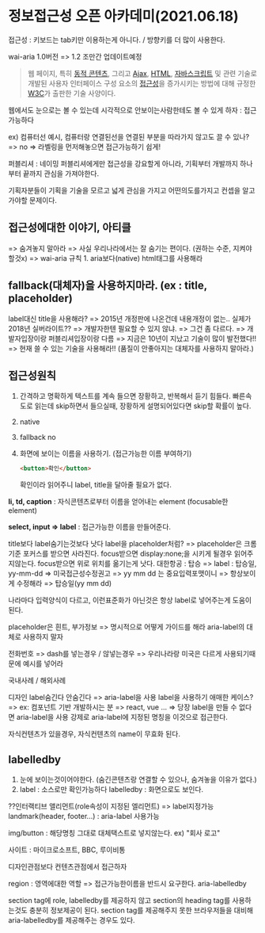 # 정보접근성 오픈 아카데미(2021.06.18)

접근성 : 
키보드는 tab키만 이용하는게 아니다. / 방향키를 더 많이 사용한다.

wai-aria 1.0버전 => 1.2 조만간 업데이트예정

> 웹 페이지, 특히 [동적 콘텐츠](https://ko.wikipedia.org/w/index.php?title=동적_콘텐츠&action=edit&redlink=1), 그리고 [Ajax](https://ko.wikipedia.org/wiki/Ajax), [HTML](https://ko.wikipedia.org/wiki/HTML), [자바스크립트](https://ko.wikipedia.org/wiki/자바스크립트) 및 관련 기술로 개발된 사용자 인터페이스 구성 요소의 [접근성](https://ko.wikipedia.org/wiki/접근성)을 증가시키는 방법에 대해 규정한 [W3C](https://ko.wikipedia.org/wiki/W3C)가 출판한 기술 사양이다.

웹에서도 눈으로는 볼 수 있는데 시각적으로 안보이는사람한테도 볼 수 있게 하자 : 접근가능하다

ex) 컴퓨터선 예시, 컴퓨터랑 연결된선을 연결된 부분을 따라가지 않고도 끌 수 있나? => no => 라벨링을 먼저해놓으면 접근가능하기 쉽게!

퍼블리셔 : 네이밍
퍼블리셔에게만 접근성을 강요할게 아니라,
기획부터 개발까지 하나부터 끝까지 관심을 가져야한다.

기획자분들이 기획을 기술을 모르고 
넓게 관심을 가지고 어떤의도를가지고 컨셉을 알고가야할 문제이다.

## 접근성에대한 이야기, 아티클 

=> 숨겨놓지 말아라 
=> 사실 우리나라에서는 잘 숨기는 편이다. (권하는 수준, 지켜야할것x)
=> wai-aria 규칙 1. aria보다(native) html태그를 사용해라

## fallback(대체자)을 사용하지마라. (ex : title, placeholder)
label대신 title을 사용해라? => 2015년 개정판에 나온건데 내용개정이 없는.. 실제가 2018년
실버라이트??  => 개발자한텐 필요할 수 있지 않냐.
=> 그건 좀 다르다. => 개발자입장이랑 퍼블리셔입장이랑 다름
=> 지금은 10년이 지났고 기술이 많이 발전했다!! 
=> 현재 쓸 수 있는 기술을 사용해라!! (품질이 안좋아지는 대체자를 사용하지 말아라.)



## 접근성원칙

1. 간격하고 명확하게 
   텍스트를 계속 들으면 장황하고, 반복해서 듣기 힘들다.
   빠른속도로 읽는데 skip하면서 들으실때, 장황하게 설명되어있다면
   skip할 확률이 높다.

2. native

3. fallback no

4. 화면에 보이는 이름을 사용하기. (접근가능한 이름 부여하기)

   ```html
   <button>확인</button>
   ```

   확인이라 읽어주니 label, title을 달아줄 필요가 없다.





**li, td, caption** 
: 자식콘텐츠로부터 이름을 얻어내는 element (focusable한 element)

**select, input => label** 
: 접근가능한 이름을 만들어준다.

title보다 label숨기는것보다 낫다
label을 placeholder처럼? => placeholder은 크롬기준 포커스를 받으면 사라진다. focus받으면 display:none;을 시키게 될경우 읽어주지않는다.
focus받으면 위로 위치를 옮기는게 낫다.
대한항공 : 탑승 => label : 탑승일, yy-mm-dd => 미국접근성수정권고
=> yy mm dd 는 중요입력포맷이니 => 항상보이게 수정해라
=> 탑승일(yy mm dd)

나라마다 입력양식이 다르고, 이런표준화가 아닌것은
항상 label로 넣어주는게 도움이 된다.

placeholder은 흰트, 부가정보 => 명시적으로 어떻게 가이드를 해라
aria-label의 대체로 사용하지 말자

전화번호 => dash를 넣는경우 / 않넣는경우 => 우리나라랑 미국은 다르게 사용되기때문에 예시를 넣어라

국내사례 / 해외사례

디자인 label숨긴다 안숨긴다 => aria-label을 사용
label을 사용하기 애매한 케이스? => ex: 컴포넌트 기반 개발하시는 분 => react, vue ... => 당장 label을 만들 수 없다면 aria-label을 사용
강제로 aria-label에 지정된 명칭을 이것으로 접근한다.

자식컨텐츠가 있을경우, 자식컨텐츠의 name이 무효화 된다.



## labelledby

1. 눈에 보이는것이어야한다. 
   (숨긴콘텐츠랑 연결할 수 있으나, 숨겨놓을 이유가 없다.)
2. label : 소스로만 확인가능하다
   labelledby : 화면으로도 보인다.


??인터랙티브 앨리먼트(role속성이 지정된 엘리먼트) => label지정가능
landmark(header, footer...) : aria-label 사용가능

img/button : 해당명칭 그대로 대체택스트로 넣지않는다.
ex) "회사 로고"

사이트 : 마이크로소프트, BBC, 루이비통

디자인관점보다 컨텐츠관점에서 접근하자

region : 영역에대한 역할 => 접근가능한이름을 반드시 요구한다.
aria-labelledby

section tag에 role, labelledby를 제공하지 않고
section의 heading tag를 사용하는것도 충분히 정보제공이 된다.
section tag를 제공해주지 못한 브라우저들을 대비해
aria-labelledby를 제공해주는 경우도 있다.